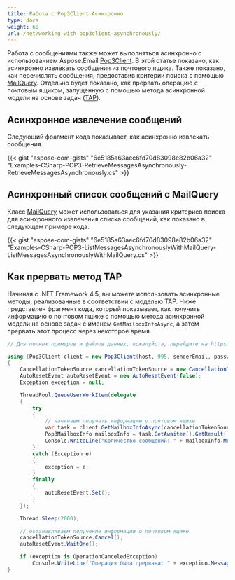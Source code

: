 ```yaml
---
title: Работа с Pop3Client Асинхронно
type: docs
weight: 60
url: /net/working-with-pop3client-asynchronously/
---
```



Работа с сообщениями также может выполняться асинхронно с использованием Aspose.Email [Pop3Client](https://reference.aspose.com/email/net/aspose.email.clients.pop3/pop3client/). В этой статье показано, как асинхронно извлекать сообщения из почтового ящика. Также показано, как перечислять сообщения, предоставив критерии поиска с помощью [MailQuery](https://reference.aspose.com/email/net/aspose.email.tools.search/mailquery/). Отдельно будет показано, как прервать операцию с почтовым ящиком, запущенную с помощью метода асинхронной модели на основе задач ([TAP](https://learn.microsoft.com/en-us/dotnet/standard/asynchronous-programming-patterns/task-based-asynchronous-pattern-tap)).

## **Асинхронное извлечение сообщений**

Следующий фрагмент кода показывает, как асинхронно извлекать сообщения.

{{< gist "aspose-com-gists" "6e5185a63aec6fd70d83098e82b06a32" "Examples-CSharp-POP3-RetrieveMessagesAsynchronously-RetrieveMessagesAsynchronously.cs" >}}

## **Асинхронный список сообщений с MailQuery**

Класс [MailQuery](https://reference.aspose.com/email/net/aspose.email.tools.search/mailquery/) может использоваться для указания критериев поиска для асинхронного извлечения списка сообщений, как показано в следующем примере кода.

{{< gist "aspose-com-gists" "6e5185a63aec6fd70d83098e82b06a32" "Examples-CSharp-POP3-ListMessagesAsynchronouslyWithMailQuery-ListMessagesAsynchronouslyWithMailQuery.cs" >}}

## **Как прервать метод TAP**

Начиная с .NET Framework 4.5, вы можете использовать асинхронные методы, реализованные в соответствии с моделью TAP. Ниже представлен фрагмент кода, который показывает, как получить информацию о почтовом ящике с помощью метода асинхронной модели на основе задач с именем `GetMailboxInfoAsync`, а затем прервать этот процесс через некоторое время.

```csharp
// Для полных примеров и файлов данных, пожалуйста, перейдите на https://github.com/aspose-email/Aspose.Email-for-.NET

using (Pop3Client client = new Pop3Client(host, 995, senderEmail, password, SecurityOptions.Auto))
{
    CancellationTokenSource cancellationTokenSource = new CancellationTokenSource();
    AutoResetEvent autoResetEvent = new AutoResetEvent(false);
    Exception exception = null;

    ThreadPool.QueueUserWorkItem(delegate
    {
        try
        {
            // начинаем получать информацию о почтовом ящике
            var task = client.GetMailboxInfoAsync(cancellationTokenSource.Token);
            Pop3MailboxInfo mailboxInfo = task.GetAwaiter().GetResult();
            Console.WriteLine("Количество сообщений: " + mailboxInfo.MessageCount);
        }
        catch (Exception e)
        {
            exception = e;
        }
        finally
        {
            autoResetEvent.Set();
        }
    });

    Thread.Sleep(2000);

    // останавливаем получение информации о почтовом ящике
    cancellationTokenSource.Cancel();
    autoResetEvent.WaitOne();

    if (exception is OperationCanceledException)
        Console.WriteLine("Операция была прервана: " + exception.Message);
}
```